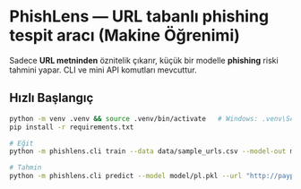
# PhishLens — URL tabanlı phishing tespit aracı (Makine Öğrenimi)

Sadece **URL metninden** öznitelik çıkarır, küçük bir modelle **phishing** riski tahmini yapar.
CLI ve mini API komutları mevcuttur.

## Hızlı Başlangıç
```bash
python -m venv .venv && source .venv/bin/activate   # Windows: .venv\Scripts\activate
pip install -r requirements.txt

# Eğit
python -m phishlens.cli train --data data/sample_urls.csv --model-out model/pl.pkl

# Tahmin
python -m phishlens.cli predict --model model/pl.pkl --url "http://paypal.verify-login.tk/login" --explain
```
